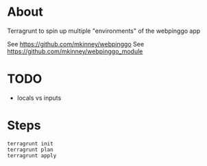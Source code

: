 # About
Terragrunt to spin up multiple "environments" of the webpinggo app

See https://github.com/mkinney/webpinggo
See https://github.com/mkinney/webpinggo_module

# TODO
- locals vs inputs

# Steps
```
terragrunt init
terragrunt plan
terragrunt apply
```

